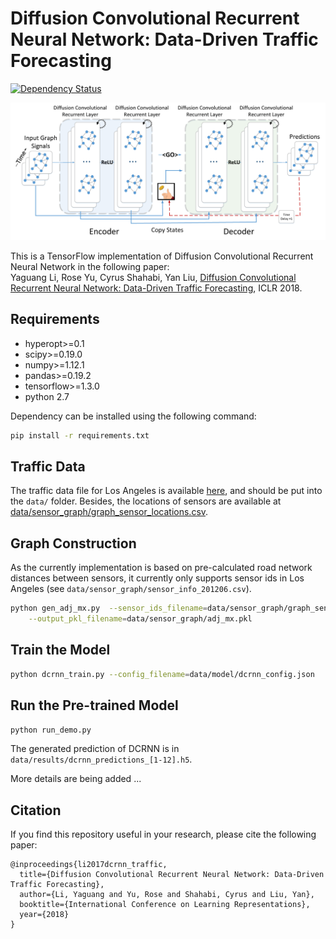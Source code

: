 # Diffusion Convolutional Recurrent Neural Network: Data-Driven Traffic Forecasting

[![Dependency Status](https://beta.gemnasium.com/badges/github.com/liyaguang/DCRNN.svg)](https://beta.gemnasium.com/projects/github.com/liyaguang/DCRNN)

![Diffusion Convolutional Recurrent Neural Network](figures/model_architecture.jpg "Model Architecture")

This is a TensorFlow implementation of Diffusion Convolutional Recurrent Neural Network in the following paper: \
Yaguang Li, Rose Yu, Cyrus Shahabi, Yan Liu, [Diffusion Convolutional Recurrent Neural Network: Data-Driven Traffic Forecasting](https://arxiv.org/abs/1707.01926), ICLR 2018.


## Requirements
- hyperopt>=0.1
- scipy>=0.19.0
- numpy>=1.12.1
- pandas>=0.19.2
- tensorflow>=1.3.0
- python 2.7

Dependency can be installed using the following command:
```bash
pip install -r requirements.txt
```


## Traffic Data
The traffic data file for Los Angeles is available [here](https://drive.google.com/open?id=1tjf5aXCgUoimvADyxKqb-YUlxP8O46pb), and should be
put into the `data/` folder.
Besides, the locations of sensors are available at [data/sensor_graph/graph_sensor_locations.csv](https://github.com/liyaguang/DCRNN/blob/master/data/sensor_graph/graph_sensor_locations.csv).

## Graph Construction
 As the currently implementation is based on pre-calculated road network distances between sensors, it currently only
 supports sensor ids in Los Angeles (see `data/sensor_graph/sensor_info_201206.csv`).

```bash
python gen_adj_mx.py  --sensor_ids_filename=data/sensor_graph/graph_sensor_ids.txt --normalized_k=0.1\
    --output_pkl_filename=data/sensor_graph/adj_mx.pkl
```

## Train the Model
```bash
python dcrnn_train.py --config_filename=data/model/dcrnn_config.json
```


## Run the Pre-trained Model

```bash
python run_demo.py
```
The generated prediction of DCRNN is in `data/results/dcrnn_predictions_[1-12].h5`.


More details are being added ...

## Citation

If you find this repository useful in your research, please cite the following paper:
```
@inproceedings{li2017dcrnn_traffic,
  title={Diffusion Convolutional Recurrent Neural Network: Data-Driven Traffic Forecasting},
  author={Li, Yaguang and Yu, Rose and Shahabi, Cyrus and Liu, Yan},
  booktitle={International Conference on Learning Representations},
  year={2018}
}
```
